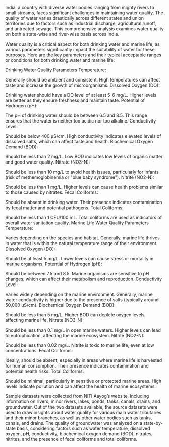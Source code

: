 India, a country with diverse water bodies ranging from mighty rivers to small streams, faces significant challenges in maintaining water quality. The quality of water varies drastically across different states and union territories due to factors such as industrial discharge, agricultural runoff, and untreated sewage. This comprehensive analysis examines water quality on both a state-wise and river-wise basis across India.

Water quality is a critical aspect for both drinking water and marine life, as various parameters significantly impact the suitability of water for these purposes. Here are the key parameters and their typical acceptable ranges or conditions for both drinking water and marine life:

Drinking Water Quality Parameters
Temperature:

Generally should be ambient and consistent. High temperatures can affect taste and increase the growth of microorganisms.
Dissolved Oxygen (DO):

Drinking water should have a DO level of at least 5-6 mg/L. Higher levels are better as they ensure freshness and maintain taste.
Potential of Hydrogen (pH):

The pH of drinking water should be between 6.5 and 8.5. This range ensures that the water is neither too acidic nor too alkaline.
Conductivity Level:

Should be below 400 µS/cm. High conductivity indicates elevated levels of dissolved salts, which can affect taste and health.
Biochemical Oxygen Demand (BOD):

Should be less than 2 mg/L. Low BOD indicates low levels of organic matter and good water quality.
Nitrate (NO3-N):

Should be less than 10 mg/L to avoid health issues, particularly for infants (risk of methemoglobinemia or "blue baby syndrome").
Nitrite (NO2-N):

Should be less than 1 mg/L. Higher levels can cause health problems similar to those caused by nitrates.
Fecal Coliforms:

Should be absent in drinking water. Their presence indicates contamination by fecal matter and potential pathogens.
Total Coliforms:

Should be less than 1 CFU/100 mL. Total coliforms are used as indicators of overall water sanitation quality.
Marine Life Water Quality Parameters
Temperature:

Varies depending on the species and habitat. Generally, marine life thrives in water that is within the natural temperature range of their environment.
Dissolved Oxygen (DO):

Should be at least 5 mg/L. Lower levels can cause stress or mortality in marine organisms.
Potential of Hydrogen (pH):

Should be between 7.5 and 8.5. Marine organisms are sensitive to pH changes, which can affect their metabolism and reproduction.
Conductivity Level:

Varies widely depending on the marine environment. Generally, marine water conductivity is higher due to the presence of salts (typically around 50,000 µS/cm).
Biochemical Oxygen Demand (BOD):

Should be less than 5 mg/L. Higher BOD can deplete oxygen levels, affecting marine life.
Nitrate (NO3-N):

Should be less than 0.1 mg/L in open marine waters. Higher levels can lead to eutrophication, affecting the marine ecosystem.
Nitrite (NO2-N):

Should be less than 0.02 mg/L. Nitrite is toxic to marine life, even at low concentrations.
Fecal Coliforms:

Ideally, should be absent, especially in areas where marine life is harvested for human consumption. Their presence indicates contamination and potential health risks.
Total Coliforms:

Should be minimal, particularly in sensitive or protected marine areas. High levels indicate pollution and can affect the health of marine ecosystems.


Sample datasets were collected from NITI Aayog’s website, including information on rivers, minor rivers, lakes, ponds, tanks, canals, drains, and groundwater. Out of the two datasets available, the source datasets were used to draw insights about water quality for various main water tributaries and their minor branches, as well as other water bodies such as tanks, canals, and drains. The quality of groundwater was analyzed on a state-by-state basis, considering factors such as water temperature, dissolved oxygen, pH, conductivity, biochemical oxygen demand (BOD), nitrates, nitrites, and the presence of fecal coliforms and total coliforms.

